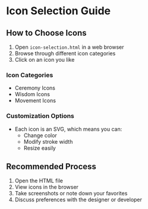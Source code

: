 # Icon Selection Guide

## How to Choose Icons

1. Open `icon-selection.html` in a web browser
2. Browse through different icon categories
3. Click on an icon you like

### Icon Categories
- Ceremony Icons
- Wisdom Icons
- Movement Icons

### Customization Options
- Each icon is an SVG, which means you can:
  - Change color
  - Modify stroke width
  - Resize easily

## Recommended Process
1. Open the HTML file
2. View icons in the browser
3. Take screenshots or note down your favorites
4. Discuss preferences with the designer or developer